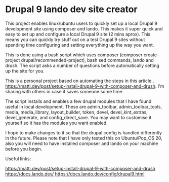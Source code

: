 # Drupal 9 lando dev site creator

This project enables linux/ubuntu users to quickly set up a local Drupal 9 development site using composer and lando. This makes it super quick and easy to set up and configure a local Drupal 9 site (2 mins aprox). This means you can quickly try stuff out on a test Drupal 9 sites without spending time configuring and setting everything up the way you want.

This is done using a bash script which uses composer (composer create-project drupal/recommended-project), bash sed commands, lando and drush. The script asks a number of questions before automatically setting up the site for you. 

This is a personal project based on automating the steps in this article.. https://matti.dev/post/setup-install-drupal-9-with-composer-and-drush. I'm sharing with others in case it saves someone some time.

The script installs and enables a few drupal modules that I have found useful in local development. These are admin_toolbar, admin_toolbar_tools, media, media_library, layout_builder, token, devel, devel_kint_extras, devel_generate, and config_direct_save. You may want to customise it yourself so it has the modules you want enabled. 

I hope to make changes to it so that the drupal config is handled differently in the future. Please note that I have only tested this on Ubuntu/Pop_OS 20, also you will need to have installed composer and lando on your machine before you begin.

Useful links:

https://matti.dev/post/setup-install-drupal-9-with-composer-and-drush
https://docs.lando.dev/
https://docs.lando.dev/config/drupal9.html

